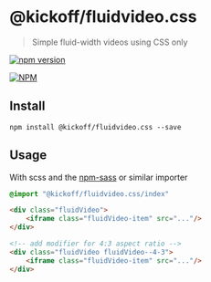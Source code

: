 # @kickoff/fluidvideo.css
> Simple fluid-width videos using CSS only

[![npm version](https://badge.fury.io/js/@kickoff/fluidvideo.css.svg)](https://badge.fury.io/js/kickoff-fluidVideo.css)

[![NPM](https://nodei.co/npm/kickoff-fluidVideo.css.png)](https://nodei.co/npm/kickoff-fluidVideo.css/)

## Install

```
npm install @kickoff/fluidvideo.css --save
```

## Usage
With scss and the [npm-sass](https://www.npmjs.com/package/npm-sass) or similar importer

```scss
@import "@kickoff/fluidvideo.css/index"
```

```html
<div class="fluidVideo">
	<iframe class="fluidVideo-item" src="..."/>
</div>

<!-- add modifier for 4:3 aspect ratio -->
<div class="fluidVideo fluidVideo--4-3">
	<iframe class="fluidVideo-item" src="..."/>
</div>
```
